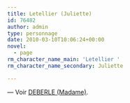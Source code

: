 ```yaml
---
title: Letellier (Juliette)
id: 76482
author: admin
type: personnage
date: 2010-03-10T10:06:24+00:00
novel:
  - page
rm_character_name_main: 'Letellier '
rm_character_name_secondary: Juliette

---
```

— Voir <a href="/personnage/deberle-madame-juliette-nee-letellier/" target="_self">DEBERLE (Madame)</a>.